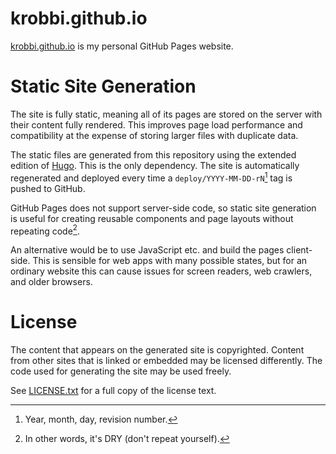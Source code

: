 # krobbi.github.io
[krobbi.github.io](https://krobbi.github.io/) is my personal GitHub Pages
website.

# Static Site Generation
The site is fully static, meaning all of its pages are stored on the server
with their content fully rendered. This improves page load performance and
compatibility at the expense of storing larger files with duplicate data.

The static files are generated from this repository using the extended edition
of [Hugo](https://gohugo.io/). This is the only dependency. The site is
automatically regenerated and deployed every time a `deploy/YYYY-MM-DD-rN`[^1]
tag is pushed to GitHub.

[^1]: Year, month, day, revision number.

GitHub Pages does not support server-side code, so static site generation is
useful for creating reusable components and page layouts without repeating
code[^2].

[^2]: In other words, it's DRY (don't repeat yourself).

An alternative would be to use JavaScript etc. and build the pages client-side.
This is sensible for web apps with many possible states, but for an ordinary
website this can cause issues for screen readers, web crawlers, and older
browsers.

# License
The content that appears on the generated site is copyrighted. Content from
other sites that is linked or embedded may be licensed differently. The code
used for generating the site may be used freely.

See [LICENSE.txt](/LICENSE.txt) for a full copy of the license text.
